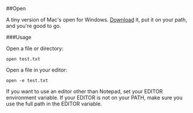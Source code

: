 ##Open

A tiny version of Mac's open for Windows. [Download](https://github.com/benkiefer/open/releases/tag/0.0.1) it, put it on your path, and you're good to go.

###Usage

Open a file or directory:

    open test.txt
     
Open a file in your editor:

	open -e test.txt

If you want to use an editor other than Notepad, set your EDITOR environment variable. If your EDITOR is not on your PATH, make sure you use the full path in the EDITOR variable.
